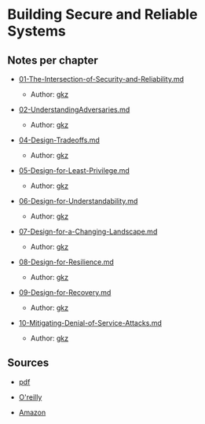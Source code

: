 # Building Secure and Reliable Systems

## Notes per chapter

- [01-The-Intersection-of-Security-and-Reliability.md](chapters/01-The-Intersection-of-Security-and-Reliability.md)
  - Author: [gkz](https://twitter.com/gkzvoice)

- [02-UnderstandingAdversaries.md](chapters/02-UnderstandingAdversaries.md)
  - Author: [gkz](https://twitter.com/gkzvoice)

- [04-Design-Tradeoffs.md](chapters/04-Design-Tradeoffs.md)
  - Author: [gkz](https://twitter.com/gkzvoice)

- [05-Design-for-Least-Privilege.md](chapters/05-Design-for-Least-Privilege.md)
  - Author: [gkz](https://twitter.com/gkzvoice)

- [06-Design-for-Understandability.md](chapters/06-Design-for-Understandability.md)
  - Author: [gkz](https://twitter.com/gkzvoice)


- [07-Design-for-a-Changing-Landscape.md](chapters/07-Design-for-a-Changing-Landscape.md)
  - Author: [gkz](https://twitter.com/gkzvoice)

- [08-Design-for-Resilience.md](chapters/08-Design-for-Resilience.md)
  - Author: [gkz](https://twitter.com/gkzvoice)

- [09-Design-for-Recovery.md](chapters/09-Design-for-Recovery.md)
  - Author: [gkz](https://twitter.com/gkzvoice)

- [10-Mitigating-Denial-of-Service-Attacks.md](chapters/10-Mitigating-Denial-of-Service-Attacks.md)
  - Author: [gkz](https://twitter.com/gkzvoice)

## Sources

- [pdf](https://static.googleusercontent.com/media/landing.google.com/en//sre/static/pdf/Building_Secure_and_Reliable_Systems.pdf)

- [O'reilly](https://learning.oreilly.com/library/view/building-secure-and/9781492083115/)

- [Amazon](https://www.amazon.co.jp/dp/1492083127)
